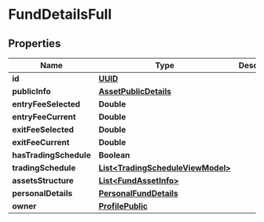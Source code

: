 # FundDetailsFull

## Properties
Name | Type | Description | Notes
------------ | ------------- | ------------- | -------------
**id** | [**UUID**](UUID.md) |  |  [optional]
**publicInfo** | [**AssetPublicDetails**](AssetPublicDetails.md) |  |  [optional]
**entryFeeSelected** | **Double** |  |  [optional]
**entryFeeCurrent** | **Double** |  |  [optional]
**exitFeeSelected** | **Double** |  |  [optional]
**exitFeeCurrent** | **Double** |  |  [optional]
**hasTradingSchedule** | **Boolean** |  |  [optional]
**tradingSchedule** | [**List&lt;TradingScheduleViewModel&gt;**](TradingScheduleViewModel.md) |  |  [optional]
**assetsStructure** | [**List&lt;FundAssetInfo&gt;**](FundAssetInfo.md) |  |  [optional]
**personalDetails** | [**PersonalFundDetails**](PersonalFundDetails.md) |  |  [optional]
**owner** | [**ProfilePublic**](ProfilePublic.md) |  |  [optional]
